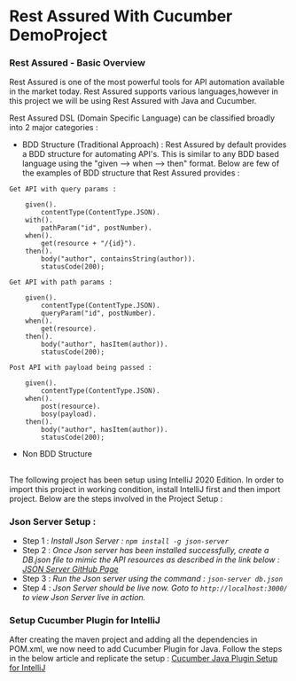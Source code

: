 # Rest Assured With Cucumber DemoProject

### Rest Assured - Basic Overview
Rest Assured is one of the most powerful tools for API automation available in the market today. 
Rest Assured supports various languages,however in this project we will be using Rest Assured with Java and Cucumber. 

Rest Assured DSL (Domain Specific Language) can be classified broadly into 2 major categories : 

- BDD Structure (Traditional Approach) : Rest Assured by default provides a BDD structure for automating API's.
This is similar to any BDD based language using the "given --> when --> then" format.
Below are few of the examples of BDD structure that Rest Assured provides : 

`Get API with query params :`

        given().
            contentType(ContentType.JSON).
        with().
            pathParam("id", postNumber).
        when().
            get(resource + "/{id}").
        then().
            body("author", containsString(author)).
            statusCode(200);

`Get API with path params :`
      
        given().
            contentType(ContentType.JSON).
            queryParam("id", postNumber).
        when().
            get(resource).
        then().
            body("author", hasItem(author)).
            statusCode(200);
 
`Post API with payload being passed :` 

        given().
            contentType(ContentType.JSON).
        when().
            post(resource).
            bosy(payload).
        then().
            body("author", hasItem(author)).
            statusCode(200);


- Non BDD Structure



##
The following project has been setup using IntelliJ 2020 Edition. In order to import this project in working condition, 
install IntelliJ first and then import project. Below are the steps involved in the Project Setup  :

### Json Server Setup : 
- Step 1 : *Install Json Server : ```npm install -g json-server```*
- Step 2 : *Once Json server has been installed successfully, create a DB.json file to mimic the API resources as described in the link below :
[JSON Server GitHub Page](https://github.com/typicode/json-server)*
- Step 3 : *Run the Json server using the command  : ```json-server db.json```*
- Step 4 : *Json Server should be live now. Goto to ```http://localhost:3000/``` to view Json Server live in action.*

### Setup Cucumber Plugin for IntelliJ
After creating the maven project and adding all the dependencies in POM.xml, we now need to add Cucumber Plugin for Java. 
Follow the steps in the below article and replicate the setup :
[Cucumber Java Plugin Setup for IntelliJ](https://www.hindsightsoftware.com/blog/cucumber-jvm-intellij#:~:text=Install%20and%20conFIgure%20cucumber%20plugin&text=In%20the%20search%20box%2C%20search,to%20restart%20IntelliJ%20once%20complete.) 

